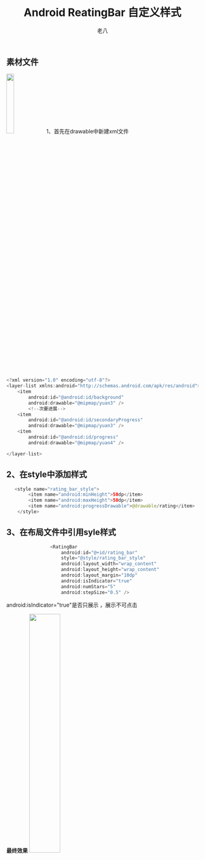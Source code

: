 ﻿---
layout: post
title: Android ReatingBar 自定义样式
subheading: 
    Android开发
author: 老八
categories: zyy
banner:
  video: https://vjs.zencdn.net/v/oceans.mp4
  loop: true
  volume: 0.8
  start_at: 8.5
  image: https://bit.ly/3xTmdUP
  opacity: 0.618
  background: "#000"
  height: "100vh"
  min_height: "38vh"
  heading_style: "font-size: 4.25em; font-weight: bold; text-decoration: underline"
  subheading_style: "color: gold"
tags: Android ReationgBar
sidebar: []
---

## 素材文件
<img src="https://img-blog.csdnimg.cn/20200812185532156.png"   width="20%">
1、首先在drawable中新建xml文件

```java
<?xml version="1.0" encoding="utf-8"?>
<layer-list xmlns:android="http://schemas.android.com/apk/res/android">
    <item
        android:id="@android:id/background"
        android:drawable="@mipmap/yuan3" />
        <!--次要进展-->
    <item
        android:id="@android:id/secondaryProgress"
        android:drawable="@mipmap/yuan3" />
    <item
        android:id="@android:id/progress"
        android:drawable="@mipmap/yuan4" />

</layer-list>
```
## 2、在style中添加样式

```java
   <style name="rating_bar_style">
        <item name="android:minHeight">50dp</item>
        <item name="android:maxHeight">50dp</item>
        <item name="android:progressDrawable">@drawable/rating</item>
    </style>

```
## 3、在布局文件中引用syle样式

```java
				<RatingBar
                    android:id="@+id/rating_bar"
                    style="@style/rating_bar_style"
                    android:layout_width="wrap_content"
                    android:layout_height="wrap_content"
                    android:layout_margin="10dp"
                    android:isIndicator="true"
                    android:numStars="5"
                    android:stepSize="0.5" />
```
android:isIndicator="true"是否只展示 ，展示不可点击


**最终效果**
<img src ="https://img-blog.csdnimg.cn/20200812185721365.png" width="40%"/>

